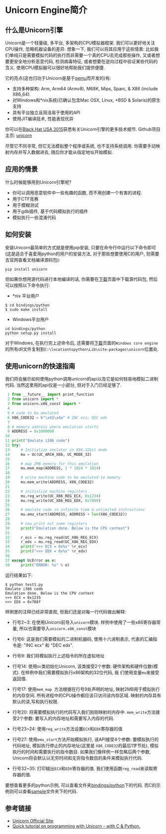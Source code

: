 
# Unicorn Engine简介

## 什么是Unicorn引擎

Unicorn是一个轻量级, 多平台, 多架构的CPU模拟器框架. 我们可以更好地关注CPU操作, 忽略机器设备的差异. 想象一下, 我们可以将其应用于这些情景: 比如我们单纯只是需要模拟代码的执行而非需要一个真的CPU去完成那些操作, 又或者想要更安全地分析恶意代码, 检测病毒特征, 或者想要在逆向过程中验证某些代码的含义. 使用CPU模拟器可以很好地帮助我们提供便捷.

它的亮点(这也归功于Unicorn是基于[qemu](http://www.qemu.org)而开发的)有:

* 支持多种架构: Arm, Arm64 (Armv8), M68K, Mips, Sparc, & X86 (include X86_64).
* 对Windows和*nix系统(已确认包含Mac OSX, Linux, *BSD & Solaris)的原生支持
* 具有平台独立且简洁易于使用的API
* 使用JIT编译技术, 性能表现优异

你可以在[Black Hat USA 2015](http://www.unicorn-engine.org/BHUSA2015-unicorn.pdf)获悉有关Unicorn引擎的更多技术细节. Github项目主页: [unicorn](https://github.com/unicorn-engine/unicorn)

尽管它不同寻常, 但它无法模拟整个程序或系统, 也不支持系统调用. 你需要手动映射内存并写入数据进去, 随后你才能从指定地址开始模拟. 

## 应用的情景

什么时候能够用到Unicorn引擎呢? 

* 你可以调用恶意软件中一些有趣的函数, 而不用创建一个有害的进程.
* 用于CTF竞赛
* 用于模糊测试
* 用于gdb插件, 基于代码模拟执行的插件
* 模拟执行一些混淆代码

## 如何安装

安装Unicorn最简单的方式就是使用pip安装, 只要在命令行中运行以下命令即可(这是适合于喜爱用python的用户的安装方法, 对于那些想要使用C的用户, 则需要去官网查看文档编译源码包):

``` shell
pip install unicorn
```

但如果你想用源代码进行本地编译的话, 你需要在[下载](http://www.unicorn-engine.org/download/)页面中下载源代码包, 然后可以按照以下命令执行:

* *nix 平台用户

``` shell
$ cd bindings/python
$ sudo make install
```

* Windows平台用户

``` shell
cd bindings/python
python setup.py install
```

对于Windows, 在执行完上述命令后, 还需要将[下载](http://www.unicorn-engine.org/download/)页面的`Windows core engine`的所有dll文件复制到`C:\locationtopython\Lib\site-packages\unicorn`位置处. 

## 使用unicorn的快速指南

我们将会展示如何使用python调用unicorn的api以及它是如何轻易地模拟二进制代码. 当然这里用的api仅是一小部分, 但对于入门已经足够了.

``` python
 1 from __future__ import print_function
 2 from unicorn import *
 3 from unicorn.x86_const import *
 4 
 5 # code to be emulated
 6 X86_CODE32 = b"\x41\x4a" # INC ecx; DEC edx
 7 
 8 # memory address where emulation starts
 9 ADDRESS = 0x1000000
10 
11 print("Emulate i386 code")
12 try:
13     # Initialize emulator in X86-32bit mode
14     mu = Uc(UC_ARCH_X86, UC_MODE_32)
15 
16     # map 2MB memory for this emulation
17     mu.mem_map(ADDRESS, 2 * 1024 * 1024)
18 
19     # write machine code to be emulated to memory
20     mu.mem_write(ADDRESS, X86_CODE32)
21 
22     # initialize machine registers
23     mu.reg_write(UC_X86_REG_ECX, 0x1234)
24     mu.reg_write(UC_X86_REG_EDX, 0x7890)
25 
26     # emulate code in infinite time & unlimited instructions
27     mu.emu_start(ADDRESS, ADDRESS + len(X86_CODE32))
28 
29     # now print out some registers
30     print("Emulation done. Below is the CPU context")
31 
32     r_ecx = mu.reg_read(UC_X86_REG_ECX)
33     r_edx = mu.reg_read(UC_X86_REG_EDX)
34     print(">>> ECX = 0x%x" %r_ecx)
35     print(">>> EDX = 0x%x" %r_edx)
36 
37 except UcError as e:
38     print("ERROR: %s" % e)
```

运行结果如下:

``` shell
$ python test1.py 
Emulate i386 code
Emulation done. Below is the CPU context
>>> ECX = 0x1235
>>> EDX = 0x788f
```

样例里的注释已经非常直观, 但我们还是对每一行代码做出解释:

* 行号2~3: 在使用Unicorn前导入`unicorn`模块. 样例中使用了一些x86寄存器常量, 所以也需要导入`unicorn.x86_const`模块

* 行号6: 这是我们需要模拟的二进制机器码, 使用十六进制表示, 代表的汇编指令是: "INC ecx" 和 "DEC edx".

* 行号9: 我们将模拟执行上述指令的所在虚拟地址

* 行号14: 使用`Uc`类初始化Unicorn, 该类接受2个参数: 硬件架构和硬件位数(模式). 在样例中我们需要模拟执行x86架构的32位代码, 我
们使用变量`mu`来接受返回值.

* 行号17: 使用`mem_map `方法根据在行号9处声明的地址, 映射2MB用于模拟执行的内存空间. 所有进程中的CPU操作都应该只访问该内存区域. 映射的内存具有默认的读,写和执行权限.

* 行号20: 将需要模拟执行的代码写入我们刚刚映射的内存中. `mem_write`方法接受2个参数: 要写入的内存地址和需要写入内存的代码.

* 行号23~24: 使用`reg_write`方法设置`ECX`和`EDX`寄存器的值

* 行号27: 使用`emu_start`方法开始模拟执行, 该API接受4个参数: 要模拟执行的代码地址, 模拟执行停止的内存地址(这里是
`X86_CODE32`的最后1字节处), 模拟执行的时间和需要执行的指令数目. 如果我们像样例一样忽略后两个参数, Unicorn将会默认以无穷时间和无穷指令数目的条件来模拟执行代码. 

* 行号32~35: 打印输出`ECX`和`EDX`寄存器的值. 我们使用函数`reg_read`来读取寄存器的值.


要想查看更多的python示例, 可以查看文件夹[bindings/python](https://github.com/unicorn-engine/unicorn/tree/master/bindings/python)下的代码. 而C的示例则可以查看[sample](https://github.com/unicorn-engine/unicorn/tree/master/samples)文件夹下的代码. 


## 参考链接

* [Unicorn Official Site](http://www.unicorn-engine.org/)
* [Quick tutorial on programming with Unicorn - with C & Python.](http://www.unicorn-engine.org/docs/)